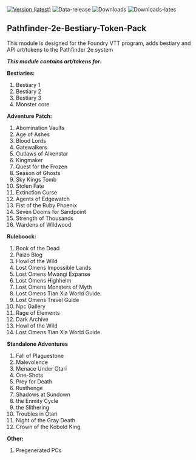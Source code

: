 [![Version (latest)](https://img.shields.io/github/v/release/Metofay/Pathfinder-2e-Bestiary-Token-Pack)](https://github.com/Metofay/Pathfinder-2e-Bestiary-Token-Pack/releases/latest)
![Data-release](https://img.shields.io/github/release-date/Metofay/Pathfinder-2e-Bestiary-Token-Pack)
![Downloads](https://img.shields.io/github/downloads/Metofay/Pathfinder-2e-Bestiary-Token-Pack/total)
![Downloads-lates](https://img.shields.io/github/downloads/Metofay/Pathfinder-2e-Bestiary-Token-Pack/latest/total)

## Pathfinder-2e-Bestiary-Token-Pack
This module is designed for the Foundry VTT program, adds bestiary and API art/tokens to the Pathfinder 2e system

<b><i>This module contains art/tokens for:</i></b>

<b>Bestiaries:</b>

1.	Bestiary 1
2.	Bestiary 2
3.	Bestiary 3
4.	Monster core

<b>Adventure Patch:</b>

1.	Abomination Vaults
2.	Age of Ashes
3.	Blood Lords
4.	Gatewalkers
5.	Outlaws of Alkenstar
6.	Kingmaker
7.	Quest for the Frozen
8.	Season of Ghosts
9.	Sky Kings Tomb
10.	Stolen Fate
11.	Extinction Curse
12. Agents of Edgewatch
13. Fist of the Ruby Phoenix
14. Seven Dooms for Sandpoint
15. Strength of Thousands
16. Wardens of Wildwood

<b>Ruleboock:</b>

1. Book of the Dead
2. Paizo Blog
3. Howl of the Wild
4. Lost Omens Impossible Lands
5. Lost Omens Mwangi Expanse
6. Lost Omens Highhelm
7. Lost Omens Monsters of Myth
8. Lost Omens Tian Xia World Guide
9. Lost Omens Travel Guide
10. Npc Gallery
11. Rage of Elements
12. Dark Archive
13. Howl of the Wild
14. Lost Omens Tian Xia World Guide

<b>Standalone Adventures</b>

1. Fall of Plaguestone
2. Malevolence
3. Menace Under Otari
4. One-Shots
5. Prey for Death
6. Rusthenge
7. Shadows at Sundown
8. the Enmity Cycle
9. the Slithering
10. Troubles in Otari
11. Night of the Gray Death
12. Crown of the Kobold King

<b>Other:</b>

1. Pregenerated PCs
